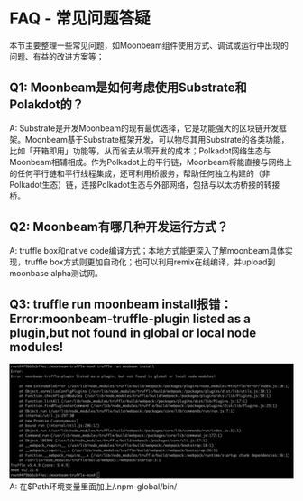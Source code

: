 # FAQ - 常见问题答疑  
本节主要整理一些常见问题，如Moonbeam组件使用方式、调试或运行中出现的问题、有益的改进方案等；

## Q1: Moonbeam是如何考虑使用Substrate和Polakdot的？
A: Substrate是开发Moonbeam的现有最优选择，它是功能强大的区块链开发框架。Moonbeam基于Substrate框架开发，可以物尽其用Substrate的各类功能，比如「开箱即用」功能等，从而省去从零开发的成本；Polkadot网络生态与Moonbeam相辅相成。作为Polkadot上的平行链，Moonbeam将能直接与网络上的任何平行链和平行线程集成，还可利用桥服务，帮助任何独立构建的（非Polkadot生态）链，连接Polkadot生态与外部网络，包括与以太坊桥接的转接桥。

## Q2: Moonbeam有哪几种开发运行方式？  
A: truffle box和native code编译方式；本地方式能更深入了解moonbeam具体实现，truffle box方式则更加自动化；也可以利用remix在线编译，并upload到moonbase alpha测试网。

## Q3: truffle run moonbeam install报错：Error:moonbeam-truffle-plugin listed as a plugin,but not found in global or local node modules!
![图1:报错截图](Week1/p1.jpeg)   
A: 在$Path环境变量里面加上/.npm-global/bin/
